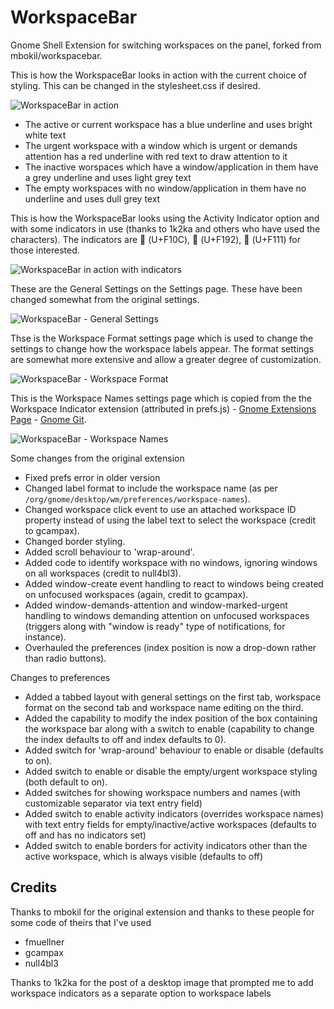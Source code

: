 # WorkspaceBar
Gnome Shell Extension for switching workspaces on the panel, forked from mbokil/workspacebar.

This is how the WorkspaceBar looks in action with the current choice of styling. This can be changed in the stylesheet.css if desired.

![WorkspaceBar in action](http://i.imgur.com/zuKqPQx.png)
- The active or current workspace has a blue underline and uses bright white text
- The urgent workspace with a window which is urgent or demands attention has a red underline with red text to draw attention to it
- The inactive worspaces which have a window/application in them have a grey underline and uses light grey text
- The empty workspaces with no window/application in them have no underline and uses dull grey text

This is how the WorkspaceBar looks using the Activity Indicator option and with some indicators in use (thanks to 1k2ka and others who have used the characters). The indicators are  (U+F10C),  (U+F192),  (U+F111) for those interested.

![WorkspaceBar in action with indicators](http://i.imgur.com/owS3gHK.png)

These are the General Settings on the Settings page. These have been changed somewhat from the original settings.

![WorkspaceBar - General Settings](http://i.imgur.com/yit0Z9G.png)

Thse is the Workspace Format settings page which is used to change the settings to change how the workspace labels appear. The format settings are somewhat more extensive and allow a greater degree of customization.

![WorkspaceBar - Workspace Format](http://i.imgur.com/KKqEO5h.png)

This is the Workspace Names settings page which is copied from the the Workspace Indicator extension (attributed in prefs.js) - [Gnome Extensions Page](https://extensions.gnome.org/extension/21/workspace-indicator/) - [Gnome Git](https://git.gnome.org/browse/gnome-shell-extensions/tree/extensions/workspace-indicator).

![WorkspaceBar - Workspace Names](http://i.imgur.com/5N7eVva.png)

Some changes from the original extension
- Fixed prefs error in older version
- Changed label format to include the workspace name (as per `/org/gnome/desktop/wm/preferences/workspace-names`).
- Changed workspace click event to use an attached workspace ID property instead of using the label text to select the workspace (credit to gcampax).
- Changed border styling.
- Added scroll behaviour to 'wrap-around'.
- Added code to identify workspace with no windows, ignoring windows on all workspaces (credit to null4bl3).
- Added window-create event handling to react to windows being created on unfocused workspaces (again, credit to gcampax).
- Added window-demands-attention and window-marked-urgent handling to windows demanding attention on unfocused workspaces (triggers along with "window is ready" type of notifications, for instance).
- Overhauled the preferences (index position is now a drop-down rather than radio buttons).

Changes to preferences
- Added a tabbed layout with general settings on the first tab, workspace format on the second tab and workspace name editing on the third.
- Added the capability to modify the index position of the box containing the workspace bar along with a switch to enable (capability to change the index defaults to off and index defaults to 0).
- Added switch for 'wrap-around' behaviour to enable or disable (defaults to on).
- Added switch to enable or disable the empty/urgent workspace styling (both default to on).
- Added switches for showing workspace numbers and names (with customizable separator via text entry field)
- Added switch to enable activity indicators (overrides workspace names) with text entry fields for empty/inactive/active workspaces (defaults to off and has no indicators set)
- Added switch to enable borders for activity indicators other than the active workspace, which is always visible (defaults to off)

## Credits
Thanks to mbokil for the original extension and thanks to these people for some code of theirs that I've used
- fmuellner
- gcampax
- null4bl3

Thanks to 1k2ka for the post of a desktop image that prompted me to add workspace indicators as a separate option to workspace labels
